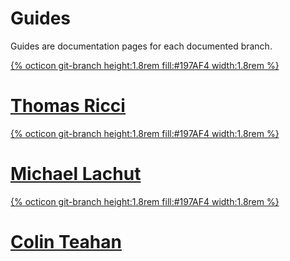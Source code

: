 # Guides
Guides are documentation pages for each documented branch.
<div class="list">
    <a class="btn item" href="./guide/Thomas-Ricci">
        <div class="item-img">
            {% octicon git-branch height:1.8rem fill:#197AF4 width:1.8rem %}
        </div>
        <h1 class="item-text">Thomas Ricci</h1>
    </a>
    <a class="btn item" href="./guide/Michael-Lachut">
        <div class="item-img">
            {% octicon git-branch height:1.8rem fill:#197AF4 width:1.8rem %}
        </div>
        <h1 class="item-text">Michael Lachut</h1>
    </a>
    <a class="btn item" href="./guide/Colin-Teahan">
        <div class="item-img">
            {% octicon git-branch height:1.8rem fill:#197AF4 width:1.8rem %}
        </div>
        <h1 class="item-text">Colin Teahan</h1>
    </a>
</div>